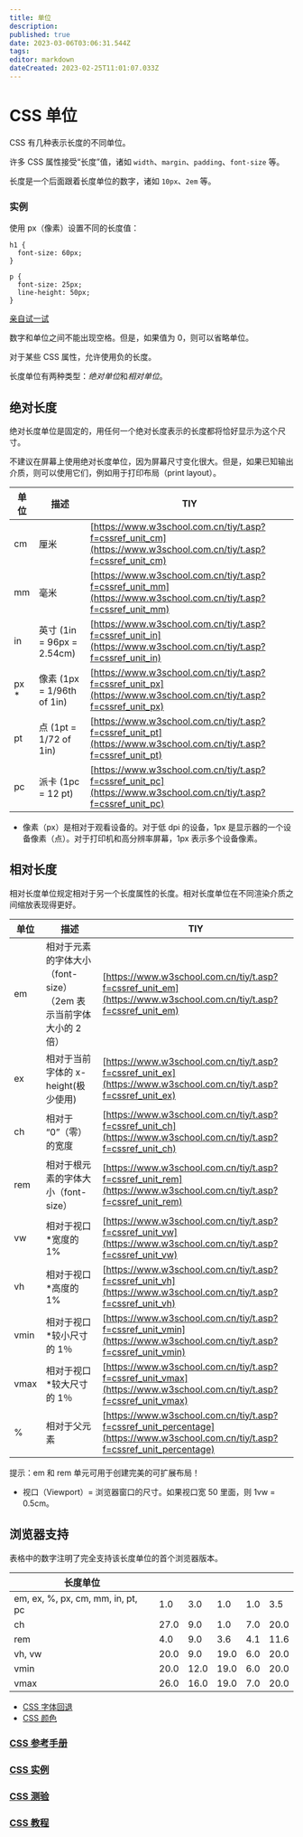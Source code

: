 ```yaml
---
title: 单位
description: 
published: true
date: 2023-03-06T03:06:31.544Z
tags: 
editor: markdown
dateCreated: 2023-02-25T11:01:07.033Z
---
```


# CSS 单位

CSS 有几种表示长度的不同单位。

许多 CSS 属性接受“长度”值，诸如 `width`、`margin`、`padding`、`font-size` 等。

长度是一个后面跟着长度单位的数字，诸如 `10px`、`2em` 等。

### 实例

使用 px（像素）设置不同的长度值：

```
h1 {
  font-size: 60px;
}

p {
  font-size: 25px;
  line-height: 50px;
}
```

[亲自试一试](https://www.w3school.com.cn/tiy/t.asp?f=css_units_px)

数字和单位之间不能出现空格。但是，如果值为 0，则可以省略单位。

对于某些 CSS 属性，允许使用负的长度。

长度单位有两种类型：*绝对单位*和*相对单位*。

## 绝对长度

绝对长度单位是固定的，用任何一个绝对长度表示的长度都将恰好显示为这个尺寸。

不建议在屏幕上使用绝对长度单位，因为屏幕尺寸变化很大。但是，如果已知输出介质，则可以使用它们，例如用于打印布局（print layout）。

| 单位 | 描述                       | TIY |
| ------ | ---------------------------- | ----- |
| cm   | 厘米                       | [https://www.w3school.com.cn/tiy/t.asp?f=cssref_unit_cm](https://www.w3school.com.cn/tiy/t.asp?f=cssref_unit_cm)    |
| mm   | 毫米                       | [https://www.w3school.com.cn/tiy/t.asp?f=cssref_unit_mm](https://www.w3school.com.cn/tiy/t.asp?f=cssref_unit_mm)    |
| in   | 英寸 (1in = 96px = 2.54cm) | [https://www.w3school.com.cn/tiy/t.asp?f=cssref_unit_in](https://www.w3school.com.cn/tiy/t.asp?f=cssref_unit_in)    |
| px * | 像素 (1px = 1/96th of 1in) | [https://www.w3school.com.cn/tiy/t.asp?f=cssref_unit_px](https://www.w3school.com.cn/tiy/t.asp?f=cssref_unit_px)    |
| pt   | 点 (1pt = 1/72 of 1in)     | [https://www.w3school.com.cn/tiy/t.asp?f=cssref_unit_pt](https://www.w3school.com.cn/tiy/t.asp?f=cssref_unit_pt)    |
| pc   | 派卡 (1pc = 12 pt)         | [https://www.w3school.com.cn/tiy/t.asp?f=cssref_unit_pc](https://www.w3school.com.cn/tiy/t.asp?f=cssref_unit_pc)    |

* 像素（px）是相对于观看设备的。对于低 dpi 的设备，1px 是显示器的一个设备像素（点）。对于打印机和高分辨率屏幕，1px 表示多个设备像素。

## 相对长度

相对长度单位规定相对于另一个长度属性的长度。相对长度单位在不同渲染介质之间缩放表现得更好。

| 单位 | 描述                                                             | TIY |
| ------ | ------------------------------------------------------------------ | ----- |
| em   | 相对于元素的字体大小（font-size）（2em 表示当前字体大小的 2 倍） | [https://www.w3school.com.cn/tiy/t.asp?f=cssref_unit_em](https://www.w3school.com.cn/tiy/t.asp?f=cssref_unit_em)    |
| ex   | 相对于当前字体的 x-height(极少使用)                              | [https://www.w3school.com.cn/tiy/t.asp?f=cssref_unit_ex](https://www.w3school.com.cn/tiy/t.asp?f=cssref_unit_ex)    |
| ch   | 相对于 “0”（零）的宽度                                         | [https://www.w3school.com.cn/tiy/t.asp?f=cssref_unit_ch](https://www.w3school.com.cn/tiy/t.asp?f=cssref_unit_ch)    |
| rem  | 相对于根元素的字体大小（font-size）                              | [https://www.w3school.com.cn/tiy/t.asp?f=cssref_unit_rem](https://www.w3school.com.cn/tiy/t.asp?f=cssref_unit_rem)    |
| vw   | 相对于视口*宽度的 1%                                             | [https://www.w3school.com.cn/tiy/t.asp?f=cssref_unit_vw](https://www.w3school.com.cn/tiy/t.asp?f=cssref_unit_vw)    |
| vh   | 相对于视口*高度的 1%                                             | [https://www.w3school.com.cn/tiy/t.asp?f=cssref_unit_vh](https://www.w3school.com.cn/tiy/t.asp?f=cssref_unit_vh)    |
| vmin | 相对于视口*较小尺寸的 1％                                        | [https://www.w3school.com.cn/tiy/t.asp?f=cssref_unit_vmin](https://www.w3school.com.cn/tiy/t.asp?f=cssref_unit_vmin)    |
| vmax | 相对于视口*较大尺寸的 1％                                        | [https://www.w3school.com.cn/tiy/t.asp?f=cssref_unit_vmax](https://www.w3school.com.cn/tiy/t.asp?f=cssref_unit_vmax)    |
| %    | 相对于父元素                                                     | [https://www.w3school.com.cn/tiy/t.asp?f=cssref_unit_percentage](https://www.w3school.com.cn/tiy/t.asp?f=cssref_unit_percentage)    |

提示：em 和 rem 单元可用于创建完美的可扩展布局！

* 视口（Viewport）= 浏览器窗口的尺寸。如果视口宽 50 里面，则 1vw = 0.5cm。

## 浏览器支持

表格中的数字注明了完全支持该长度单位的首个浏览器版本。

| 长度单位                          |      |      |      |     |      |
| ----------------------------------- | ------ | ------ | ------ | ----- | ------ |
| em, ex, %, px, cm, mm, in, pt, pc | 1.0  | 3.0  | 1.0  | 1.0 | 3.5  |
| ch                                | 27.0 | 9.0  | 1.0  | 7.0 | 20.0 |
| rem                               | 4.0  | 9.0  | 3.6  | 4.1 | 11.6 |
| vh, vw                            | 20.0 | 9.0  | 19.0 | 6.0 | 20.0 |
| vmin                              | 20.0 | 12.0 | 19.0 | 6.0 | 20.0 |
| vmax                              | 26.0 | 16.0 | 19.0 | 7.0 | 20.0 |

* [CSS 字体回退](https://www.w3school.com.cn/cssref/css_fonts_fallbacks.asp)
* [CSS 颜色](https://www.w3school.com.cn/cssref/css_colors.asp)

### [CSS 参考手册](https://www.w3school.com.cn/cssref/index.asp)

### [CSS 实例](https://www.w3school.com.cn/css/css_examples.asp)

### [CSS 测验](https://www.w3school.com.cn/css/css_quiz.asp)

### [CSS 教程](https://www.w3school.com.cn/css/index.asp)